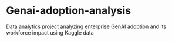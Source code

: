 # Genai-adoption-analysis
Data analytics project analyzing enterprise GenAI adoption and its workforce impact using Kaggle data 
